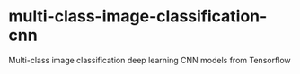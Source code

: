 # multi-class-image-classification-cnn
Multi-class image classification deep learning CNN models from Tensorflow
